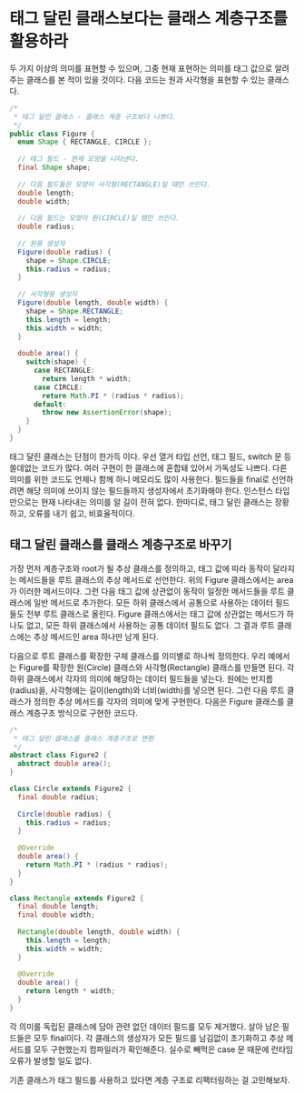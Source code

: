 # 태그 달린 클래스보다는 클래스 계층구조를 활용하라
두 가지 이상의 의미를 표현할 수 있으며, 그중 현재 표현하는 의미를 태그 값으로 알려주는 클래스를 본 적이 있을 것이다. 다음 코드는 원과 사각형을 표현할 수 있는 클래스다.
```java
/*
 * 태그 달린 클래스 - 클래스 계층 구조보다 나쁘다.
 */
public class Figure {
  enum Shape { RECTANGLE, CIRCLE };
  
  // 태그 필드 - 현재 모양을 나타낸다.
  final Shape shape;
  
  // 다음 필드들은 모양이 사각형(RECTANGLE)일 때만 쓰인다.
  double length;
  double width;
  
  // 다음 필드는 모양이 원(CIRCLE)일 땜만 쓰인다.
  double radius;
  
  // 원용 생성자
  Figure(double radius) {
    shape = Shape.CIRCLE;
    this.radius = radius;
  }
  
  // 사각형용 생성자
  Figure(double length, double width) {
    shape = Shape.RECTANGLE;
    this.length = length;
    this.width = width;
  }
  
  double area() {
    switch(shape) {
      case RECTANGLE:
        return length * width;
      case CIRCLE:
        return Math.PI * (radius * radius);
      default:
        throw new AssertionError(shape);
    }
  }
}
```
태그 달린 클래스는 단점이 한가득 이다. 우선 열거 타입 선언, 태그 필드, switch 문 등 쓸데없는 코드가 많다. 여러 구현이 한 클래스에 혼합돼 있어서 가독성도 나쁘다. 다른 의미를 위한 코드도 언제나 함께 하니 메모리도 많이 사용한다. 필드들을 final로 선언하려면 해당 의미에 쓰이지 않는 필드들까지 생성자에서 초기화해야 한다. 인스턴스 타입만으로는 현재 나타내는 의미를 알 길이 전혀 없다. 한마디로, 태그 달린 클래스는 장황하고, 오류를 내기 쉽고, 비효율적이다.

## 태그 달린 클래스를 클래스 계층구조로 바꾸기
가장 먼저 계층구조와 root가 될 추상 클래스를 정의하고, 태그 값에 따라 동작이 달라지는 메서드들을 루트 클래스의 추상 메서드로 선언한다. 위의 Figure 클래스에서는 area가 이러한 메서드이다. 그런 다음 태그 값에 상관없이 동작이 일정한 메서드들을 루트 클래스에 일반 메서드로 추가한다. 모든 하위 클래스에서 공통으로 사용하는 데이터 필드들도 전부 루트 클래스로 올린다. Figure 클래스에서는 태그 값에 상관없는 메서드가 하나도 없고, 모든 하위 클래스에서 사용하는 공통 데이터 필드도 없다. 그 결과 루트 클래스에는 추상 메서드인 area 하나만 남게 된다.

다음으로 루트 클래스를 확장한 구체 클래스를 의미별로 하나씩 정의한다. 우리 예에서는 Figure를 확장한 원(Circle) 클래스와 사각형(Rectangle) 클래스를 만들면 된다. 각 하위 클래스에서 각자의 의미에 해당하는 데이터 필드들을 넣는다. 원에는 반지름(radius)을, 사각형에는 길이(length)와 너비(width)를 넣으면 된다. 그런 다음 루트 클래스가 정의한 추상 메서드를 각자의 의미에 맞게 구현한다. 다음은 Figure 클래스를 클래스 계층구조 방식으로 구현한 코드다.
```java
/*
 * 태그 달린 클래스를 클래스 계층구조로 변환
 */
abstract class Figure2 {
  abstract double area();
}

class Circle extends Figure2 {
  final double radius;
  
  Circle(double radius) {
    this.radius = radius;
  }
  
  @Override
  double area() {
    return Math.PI * (radius * radius);
  }
}

class Rectangle extends Figure2 {
  final double length;
  final double width;
  
  Rectangle(double length, double width) {
    this.length = length;
    this.width = width;
  }
  
  @Override
  double area() {
    return length * width;
  }
}
```
각 의미를 독립된 클래스에 담아 관련 없던 데이터 필드를 모두 제거했다. 살아 남은 필드들은 모두 final이다. 각 클래스의 생성자가 모든 필드를 남김없이 초기화하고 추상 메서드를 모두 구현했는지 컴파일러가 확인해준다. 실수로 빼먹은 case 문 때문에 런타임 오류가 발생할 일도 없다.

기존 클래스가 태그 필드를 사용하고 있다면 계층 구조로 리팩터링하는 걸 고민해보자.